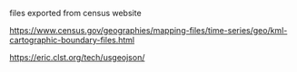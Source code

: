 files exported from census website

https://www.census.gov/geographies/mapping-files/time-series/geo/kml-cartographic-boundary-files.html

https://eric.clst.org/tech/usgeojson/
